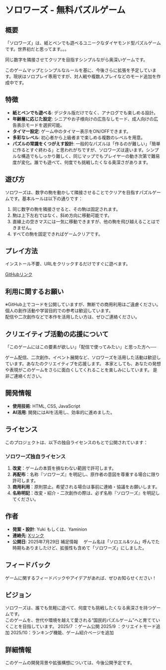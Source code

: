 # ソロワーズ - 無料パズルゲーム

## 概要

「ソロワーズ」は、紙とペンでも遊べるユニークなダイヤモンド型パズルゲームです。世界初だと思ってます。。。

同じ数字を隣接させてクリアを目指すシンプルながら奥深いゲームです。

このゲームマップとシンプルなルールを基に、今後さらに拡張を予定しています。現状はソロプレイ専用ですが、対人戦や複数人プレイなどのモード追加を作成中です。

## 特徴

* **紙とペンでも遊べる**: デジタル版だけでなく、アナログでも楽しめる設計。
* **年齢層に応じた設定**: シニアやお子様向けの広告なしモード、成人向けの広告表示モードを選択可能。
* **タイマー設定**: ゲーム中のタイマー表示をON/OFFできます。
* **多彩なレベル**: 初心者から上級者まで楽しめる複数のレベルを用意。
* **パズルの常識をくつがえす設計**: 一般的なパズルは「作るのが難しい」「簡単に作るとすぐ終わる」と思われがちですが、ソロワーズは違います。シンプルな構造でもしっかり難しく、同じマップでもプレイヤーの動き次第で難易度が変化。誰でも遊べて、何度でも挑戦したくなる奥深さがあります。

## 遊び方

ソロワーズは、数字の駒を動かして隣接させることでクリアを目指すパズルゲームです。基本ルールは以下の通りです：

1. 同じ数字の駒を隣接させると、その駒は固定されます。
2. 駒は上下左右ではなく、斜め方向に移動可能です。
3. 直線上の空きマスには一気に移動できますが、他の駒を飛び越えることはできません。
4. すべての駒を固定できればゲームクリアです。

## プレイ方法

インストール不要、URLをクリックするだけですぐに遊べます。

[GitHubリンク](https://solowords-yuki.github.io/)

## 利用に関するお願い

※GitHub上でコードを公開していますが、無断での商用利用はご遠慮ください。  
個人の創作活動や学習目的での参考は歓迎しています。  
配信や二次創作などで本作を活用したい方は、ぜひご連絡ください。

## クリエイティブ活動の応援について

「このゲームにはこの要素が欲しい」「配信で使ってみたい」と思った方へ──

ゲーム配信、二次創作、イベント展開など、ソロワーズを活用した活動は歓迎しています。あなたのクリエイティブを応援します。
本家としても、あなたの発想や表現がこのゲームをさらに面白くしてくれることを楽しみにしています。
是非ご連絡ください。

## 開発情報

* **使用技術**: HTML, CSS, JavaScript
* **AI活用**: 開発にはAIを活用し、効率的に進めました。

## ライセンス

このプロジェクトは、以下の独自ライセンスのもとで公開されています：

### ソロワーズ独自ライセンス

1. **改変**：ゲームの本質を損なわない範囲で許可します。
2. **再配布**：名称『ソロワーズ』を明記し、原作者の意図を尊重する場合に限り許可します。
3. **商用利用**：原則禁止。希望される場合は事前に連絡・協議をお願いします。
4. **名称明記**：改変・紹介・二次創作の際は、必ず名称『ソロワーズ』を明記してください。

## 作者

* **発案・設計**: Yuki  もしくは、Yaminion
* **連絡先**: [Xリンク](https://x.com/solowords_yuki)
* **公開日**: 2025年7月29日
補足情報
　ゲーム名は「ソロエル&ツム」呼んでた時期もありましたけど、拡張性も含めて「ソロワーズ」にしました。

## フィードバック

ゲームに関するフィードバックやアイデアがあれば、ぜひお知らせください！

## ビジョン

ソロワーズは、誰でも気軽に遊べて、何度でも挑戦したくなる奥深さを持つゲームです。  
このゲームを、世代や環境を越えて愛される“国民的パズルゲーム”へと育てていくことを目指しています。
2025/7 ：ゲーム公開
2025/9 ：クリエイトモード追加
2025/10：ランキング機能、ゲーム紹介ページを追加

## 詳細情報

このゲームの開発背景や拡張構想については、今後公開予定です。
